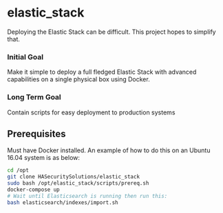 # elastic_stack

Deploying the Elastic Stack can be difficult. This project hopes to simplify that.

### Initial Goal

Make it simple to deploy a full fledged Elastic Stack with advanced capabilities on a single physical box using Docker.

### Long Term Goal

Contain scripts for easy deployment to production systems

## Prerequisites
Must have Docker installed. An example of how to do this on an Ubuntu 16.04 system is as below:

```bash
cd /opt
git clone HASecuritySolutions/elastic_stack
sudo bash /opt/elastic_stack/scripts/prereq.sh
docker-compose up
# Wait until Elasticsearch is running then run this:
bash elasticsearch/indexes/import.sh
```
